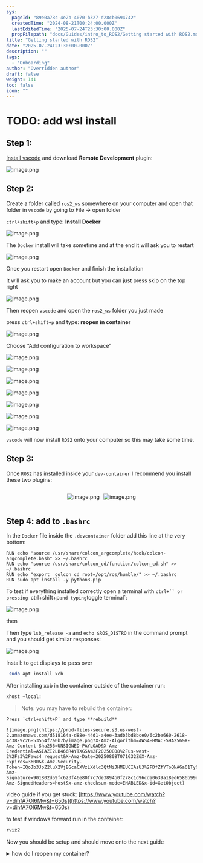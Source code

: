 ```yaml
---
sys:
  pageId: "89e0a78c-4e2b-4070-b327-d28cb0694742"
  createdTime: "2024-08-21T00:24:00.000Z"
  lastEditedTime: "2025-07-24T23:30:00.000Z"
  propFilepath: "docs/Guides/intro_to_ROS2/Getting started with ROS2.md"
title: "Getting started with ROS2"
date: "2025-07-24T23:30:00.000Z"
description: ""
tags:
  - "Onboarding"
author: "Overridden author"
draft: false
weight: 141
toc: false
icon: ""
---
```


# TODO: add wsl install

## Step 1:

[Install vscode](https://code.visualstudio.com/download) and download **Remote Development** plugin:

![image.png](https://prod-files-secure.s3.us-west-2.amazonaws.com/d518164a-d88e-44d1-a4ee-3adb3bd8bce0/efb52993-1881-4a40-b95e-6f020334f022/image.png?X-Amz-Algorithm=AWS4-HMAC-SHA256&X-Amz-Content-Sha256=UNSIGNED-PAYLOAD&X-Amz-Credential=ASIAZI2LB466RJCNZTVY%2F20250808%2Fus-west-2%2Fs3%2Faws4_request&X-Amz-Date=20250808T071619Z&X-Amz-Expires=3600&X-Amz-Security-Token=IQoJb3JpZ2luX2VjEGYaCXVzLXdlc3QtMiJHMEUCIQCpXH9pcMh0hG7mrCdC2wtJ6r8Gzr9bL1df5fS1urpYpQIgFkqg3Y%2FgY1n8n47zLL6xLXrDSOcxA1Fkg2118xG5RLMqiAQIn%2F%2F%2F%2F%2F%2F%2F%2F%2F%2F%2FARAAGgw2Mzc0MjMxODM4MDUiDNwrrmxtqd1%2FkQvKQircA7GDvHRe9%2BMssmpEUCv4Z3fWDERHK2A7gY6orZHbkovopiNM6ZRIkx%2BonMAF5bnUiyX%2FoRqaod6OX3Hn9L8rQ3P60MF4M3Ur59l%2BQ2n1olh7IAYA5veOkfrbGejksOotAL0t0n8PVyWV3%2FAs4PLlonuegAxqI%2B8MlMmOdryH64NJU%2BkLmHdXH48cDyhjLR65thp9yuhpLCzJoadPXTz86b8wyZy%2FjzBKzGpzHHDPGhiUygkmvT8BLiHJ49%2FFlw15dsHRfgxv370rQTsAEfKMKTzx7%2BxeEMrm%2BOCRTMEpidJtcmBiDXuUqDg1SEaNPwwEdXulF07vFvuYFnFgdNylf8rVGVXYwyXzMQkhLUePxuAIMyPLvpUOMbNr4L4p%2BbNUuiLtypVlXFhMo0AUn3D4SM6uykXyIt57CHYwwTlmLmRnYqBBHVPLqC7NE8QcCzLfVclW%2FYYlZTc7Dkh6DRTjEjVMNEDoITFDoROJ1mkilFKOdzwzGWZbaFUnMvUr4RuGBPvOSV2wHDvnaglmuYL7CQSGxAXyqI%2F%2FSlH%2FWSlukHCALsFE4sLECI2RHFmVSuF8bmgl1qXm4uJI4wT9Lz24FmgfBGHBnlRAyk1gad9wh9yevvXILkieS6%2B%2FwgEcMKOg1sQGOqUBMgYFEY6VeY5%2BQwd5VJYFzdIrNM23F5BmufsSjXTlgvOqJOPgM%2FrUvGqPDH5Z3gx1EC7V%2BxkNh2TQU0MUXq64THvrkPxoxFurvdP%2FGY0WCrbuDKpqaAzDGneE6RE9sfKSfJcIpBdUl1IysxlfdKNcvF3WYR2B%2F7KyL4w0SDfjUvjRwCgUDY1E9B2lDu44KweMQ%2BKGvzlCHYu1Dn0a8SK5h5cf%2FBjy&X-Amz-Signature=8c3098a7dfa90e58e37c3892c440a46e42d8a07edbb4cfa95e006e9d376f38fa&X-Amz-SignedHeaders=host&x-amz-checksum-mode=ENABLED&x-id=GetObject)

## Step 2:

Create a folder called `ros2_ws` somewhere on your computer and open that folder in `vscode` by going to File → open folder 

`ctrl+shift+p` and type: **Install Docker**

![image.png](https://prod-files-secure.s3.us-west-2.amazonaws.com/d518164a-d88e-44d1-a4ee-3adb3bd8bce0/2269dc0e-1cd5-47ff-bceb-c04ad9b2eab0/image.png?X-Amz-Algorithm=AWS4-HMAC-SHA256&X-Amz-Content-Sha256=UNSIGNED-PAYLOAD&X-Amz-Credential=ASIAZI2LB466RJCNZTVY%2F20250808%2Fus-west-2%2Fs3%2Faws4_request&X-Amz-Date=20250808T071619Z&X-Amz-Expires=3600&X-Amz-Security-Token=IQoJb3JpZ2luX2VjEGYaCXVzLXdlc3QtMiJHMEUCIQCpXH9pcMh0hG7mrCdC2wtJ6r8Gzr9bL1df5fS1urpYpQIgFkqg3Y%2FgY1n8n47zLL6xLXrDSOcxA1Fkg2118xG5RLMqiAQIn%2F%2F%2F%2F%2F%2F%2F%2F%2F%2F%2FARAAGgw2Mzc0MjMxODM4MDUiDNwrrmxtqd1%2FkQvKQircA7GDvHRe9%2BMssmpEUCv4Z3fWDERHK2A7gY6orZHbkovopiNM6ZRIkx%2BonMAF5bnUiyX%2FoRqaod6OX3Hn9L8rQ3P60MF4M3Ur59l%2BQ2n1olh7IAYA5veOkfrbGejksOotAL0t0n8PVyWV3%2FAs4PLlonuegAxqI%2B8MlMmOdryH64NJU%2BkLmHdXH48cDyhjLR65thp9yuhpLCzJoadPXTz86b8wyZy%2FjzBKzGpzHHDPGhiUygkmvT8BLiHJ49%2FFlw15dsHRfgxv370rQTsAEfKMKTzx7%2BxeEMrm%2BOCRTMEpidJtcmBiDXuUqDg1SEaNPwwEdXulF07vFvuYFnFgdNylf8rVGVXYwyXzMQkhLUePxuAIMyPLvpUOMbNr4L4p%2BbNUuiLtypVlXFhMo0AUn3D4SM6uykXyIt57CHYwwTlmLmRnYqBBHVPLqC7NE8QcCzLfVclW%2FYYlZTc7Dkh6DRTjEjVMNEDoITFDoROJ1mkilFKOdzwzGWZbaFUnMvUr4RuGBPvOSV2wHDvnaglmuYL7CQSGxAXyqI%2F%2FSlH%2FWSlukHCALsFE4sLECI2RHFmVSuF8bmgl1qXm4uJI4wT9Lz24FmgfBGHBnlRAyk1gad9wh9yevvXILkieS6%2B%2FwgEcMKOg1sQGOqUBMgYFEY6VeY5%2BQwd5VJYFzdIrNM23F5BmufsSjXTlgvOqJOPgM%2FrUvGqPDH5Z3gx1EC7V%2BxkNh2TQU0MUXq64THvrkPxoxFurvdP%2FGY0WCrbuDKpqaAzDGneE6RE9sfKSfJcIpBdUl1IysxlfdKNcvF3WYR2B%2F7KyL4w0SDfjUvjRwCgUDY1E9B2lDu44KweMQ%2BKGvzlCHYu1Dn0a8SK5h5cf%2FBjy&X-Amz-Signature=d17ec31372ab0b8a7276995177c8033cdb8439c518746692fa9e4cb18a02460e&X-Amz-SignedHeaders=host&x-amz-checksum-mode=ENABLED&x-id=GetObject)

The `Docker` install will take sometime and at the end it will ask you to restart

![image.png](https://prod-files-secure.s3.us-west-2.amazonaws.com/d518164a-d88e-44d1-a4ee-3adb3bd8bce0/ed233f78-be33-4b1f-b89c-9c346c0e961e/image.png?X-Amz-Algorithm=AWS4-HMAC-SHA256&X-Amz-Content-Sha256=UNSIGNED-PAYLOAD&X-Amz-Credential=ASIAZI2LB466RJCNZTVY%2F20250808%2Fus-west-2%2Fs3%2Faws4_request&X-Amz-Date=20250808T071619Z&X-Amz-Expires=3600&X-Amz-Security-Token=IQoJb3JpZ2luX2VjEGYaCXVzLXdlc3QtMiJHMEUCIQCpXH9pcMh0hG7mrCdC2wtJ6r8Gzr9bL1df5fS1urpYpQIgFkqg3Y%2FgY1n8n47zLL6xLXrDSOcxA1Fkg2118xG5RLMqiAQIn%2F%2F%2F%2F%2F%2F%2F%2F%2F%2F%2FARAAGgw2Mzc0MjMxODM4MDUiDNwrrmxtqd1%2FkQvKQircA7GDvHRe9%2BMssmpEUCv4Z3fWDERHK2A7gY6orZHbkovopiNM6ZRIkx%2BonMAF5bnUiyX%2FoRqaod6OX3Hn9L8rQ3P60MF4M3Ur59l%2BQ2n1olh7IAYA5veOkfrbGejksOotAL0t0n8PVyWV3%2FAs4PLlonuegAxqI%2B8MlMmOdryH64NJU%2BkLmHdXH48cDyhjLR65thp9yuhpLCzJoadPXTz86b8wyZy%2FjzBKzGpzHHDPGhiUygkmvT8BLiHJ49%2FFlw15dsHRfgxv370rQTsAEfKMKTzx7%2BxeEMrm%2BOCRTMEpidJtcmBiDXuUqDg1SEaNPwwEdXulF07vFvuYFnFgdNylf8rVGVXYwyXzMQkhLUePxuAIMyPLvpUOMbNr4L4p%2BbNUuiLtypVlXFhMo0AUn3D4SM6uykXyIt57CHYwwTlmLmRnYqBBHVPLqC7NE8QcCzLfVclW%2FYYlZTc7Dkh6DRTjEjVMNEDoITFDoROJ1mkilFKOdzwzGWZbaFUnMvUr4RuGBPvOSV2wHDvnaglmuYL7CQSGxAXyqI%2F%2FSlH%2FWSlukHCALsFE4sLECI2RHFmVSuF8bmgl1qXm4uJI4wT9Lz24FmgfBGHBnlRAyk1gad9wh9yevvXILkieS6%2B%2FwgEcMKOg1sQGOqUBMgYFEY6VeY5%2BQwd5VJYFzdIrNM23F5BmufsSjXTlgvOqJOPgM%2FrUvGqPDH5Z3gx1EC7V%2BxkNh2TQU0MUXq64THvrkPxoxFurvdP%2FGY0WCrbuDKpqaAzDGneE6RE9sfKSfJcIpBdUl1IysxlfdKNcvF3WYR2B%2F7KyL4w0SDfjUvjRwCgUDY1E9B2lDu44KweMQ%2BKGvzlCHYu1Dn0a8SK5h5cf%2FBjy&X-Amz-Signature=33256d13d7aa0b87d6177d39c54a5b6457c6e95a5f96faa0cfc25d9a5695136f&X-Amz-SignedHeaders=host&x-amz-checksum-mode=ENABLED&x-id=GetObject)

Once you restart open `Docker` and finish the installation

It will ask you to make an account but you can just press skip on the top right

![image.png](https://prod-files-secure.s3.us-west-2.amazonaws.com/d518164a-d88e-44d1-a4ee-3adb3bd8bce0/21010ad9-1659-4fd9-9f59-9932a09b2a3d/image.png?X-Amz-Algorithm=AWS4-HMAC-SHA256&X-Amz-Content-Sha256=UNSIGNED-PAYLOAD&X-Amz-Credential=ASIAZI2LB466RJCNZTVY%2F20250808%2Fus-west-2%2Fs3%2Faws4_request&X-Amz-Date=20250808T071619Z&X-Amz-Expires=3600&X-Amz-Security-Token=IQoJb3JpZ2luX2VjEGYaCXVzLXdlc3QtMiJHMEUCIQCpXH9pcMh0hG7mrCdC2wtJ6r8Gzr9bL1df5fS1urpYpQIgFkqg3Y%2FgY1n8n47zLL6xLXrDSOcxA1Fkg2118xG5RLMqiAQIn%2F%2F%2F%2F%2F%2F%2F%2F%2F%2F%2FARAAGgw2Mzc0MjMxODM4MDUiDNwrrmxtqd1%2FkQvKQircA7GDvHRe9%2BMssmpEUCv4Z3fWDERHK2A7gY6orZHbkovopiNM6ZRIkx%2BonMAF5bnUiyX%2FoRqaod6OX3Hn9L8rQ3P60MF4M3Ur59l%2BQ2n1olh7IAYA5veOkfrbGejksOotAL0t0n8PVyWV3%2FAs4PLlonuegAxqI%2B8MlMmOdryH64NJU%2BkLmHdXH48cDyhjLR65thp9yuhpLCzJoadPXTz86b8wyZy%2FjzBKzGpzHHDPGhiUygkmvT8BLiHJ49%2FFlw15dsHRfgxv370rQTsAEfKMKTzx7%2BxeEMrm%2BOCRTMEpidJtcmBiDXuUqDg1SEaNPwwEdXulF07vFvuYFnFgdNylf8rVGVXYwyXzMQkhLUePxuAIMyPLvpUOMbNr4L4p%2BbNUuiLtypVlXFhMo0AUn3D4SM6uykXyIt57CHYwwTlmLmRnYqBBHVPLqC7NE8QcCzLfVclW%2FYYlZTc7Dkh6DRTjEjVMNEDoITFDoROJ1mkilFKOdzwzGWZbaFUnMvUr4RuGBPvOSV2wHDvnaglmuYL7CQSGxAXyqI%2F%2FSlH%2FWSlukHCALsFE4sLECI2RHFmVSuF8bmgl1qXm4uJI4wT9Lz24FmgfBGHBnlRAyk1gad9wh9yevvXILkieS6%2B%2FwgEcMKOg1sQGOqUBMgYFEY6VeY5%2BQwd5VJYFzdIrNM23F5BmufsSjXTlgvOqJOPgM%2FrUvGqPDH5Z3gx1EC7V%2BxkNh2TQU0MUXq64THvrkPxoxFurvdP%2FGY0WCrbuDKpqaAzDGneE6RE9sfKSfJcIpBdUl1IysxlfdKNcvF3WYR2B%2F7KyL4w0SDfjUvjRwCgUDY1E9B2lDu44KweMQ%2BKGvzlCHYu1Dn0a8SK5h5cf%2FBjy&X-Amz-Signature=48254004f2956dab0d917aa7a70b63de6636c825d74199405f31d9c5902484c7&X-Amz-SignedHeaders=host&x-amz-checksum-mode=ENABLED&x-id=GetObject)

Then reopen `vscode` and open the `ros2_ws` folder you just made

press `ctrl+shift+p` and type: **reopen in container**

![image.png](https://prod-files-secure.s3.us-west-2.amazonaws.com/d518164a-d88e-44d1-a4ee-3adb3bd8bce0/4e93b8c2-41ad-488c-8095-c74205196118/image.png?X-Amz-Algorithm=AWS4-HMAC-SHA256&X-Amz-Content-Sha256=UNSIGNED-PAYLOAD&X-Amz-Credential=ASIAZI2LB466RJCNZTVY%2F20250808%2Fus-west-2%2Fs3%2Faws4_request&X-Amz-Date=20250808T071619Z&X-Amz-Expires=3600&X-Amz-Security-Token=IQoJb3JpZ2luX2VjEGYaCXVzLXdlc3QtMiJHMEUCIQCpXH9pcMh0hG7mrCdC2wtJ6r8Gzr9bL1df5fS1urpYpQIgFkqg3Y%2FgY1n8n47zLL6xLXrDSOcxA1Fkg2118xG5RLMqiAQIn%2F%2F%2F%2F%2F%2F%2F%2F%2F%2F%2FARAAGgw2Mzc0MjMxODM4MDUiDNwrrmxtqd1%2FkQvKQircA7GDvHRe9%2BMssmpEUCv4Z3fWDERHK2A7gY6orZHbkovopiNM6ZRIkx%2BonMAF5bnUiyX%2FoRqaod6OX3Hn9L8rQ3P60MF4M3Ur59l%2BQ2n1olh7IAYA5veOkfrbGejksOotAL0t0n8PVyWV3%2FAs4PLlonuegAxqI%2B8MlMmOdryH64NJU%2BkLmHdXH48cDyhjLR65thp9yuhpLCzJoadPXTz86b8wyZy%2FjzBKzGpzHHDPGhiUygkmvT8BLiHJ49%2FFlw15dsHRfgxv370rQTsAEfKMKTzx7%2BxeEMrm%2BOCRTMEpidJtcmBiDXuUqDg1SEaNPwwEdXulF07vFvuYFnFgdNylf8rVGVXYwyXzMQkhLUePxuAIMyPLvpUOMbNr4L4p%2BbNUuiLtypVlXFhMo0AUn3D4SM6uykXyIt57CHYwwTlmLmRnYqBBHVPLqC7NE8QcCzLfVclW%2FYYlZTc7Dkh6DRTjEjVMNEDoITFDoROJ1mkilFKOdzwzGWZbaFUnMvUr4RuGBPvOSV2wHDvnaglmuYL7CQSGxAXyqI%2F%2FSlH%2FWSlukHCALsFE4sLECI2RHFmVSuF8bmgl1qXm4uJI4wT9Lz24FmgfBGHBnlRAyk1gad9wh9yevvXILkieS6%2B%2FwgEcMKOg1sQGOqUBMgYFEY6VeY5%2BQwd5VJYFzdIrNM23F5BmufsSjXTlgvOqJOPgM%2FrUvGqPDH5Z3gx1EC7V%2BxkNh2TQU0MUXq64THvrkPxoxFurvdP%2FGY0WCrbuDKpqaAzDGneE6RE9sfKSfJcIpBdUl1IysxlfdKNcvF3WYR2B%2F7KyL4w0SDfjUvjRwCgUDY1E9B2lDu44KweMQ%2BKGvzlCHYu1Dn0a8SK5h5cf%2FBjy&X-Amz-Signature=20afeae628b1fabe6b3562e15911e5fa4d19babd1e706a57fe231bcd12de1ee1&X-Amz-SignedHeaders=host&x-amz-checksum-mode=ENABLED&x-id=GetObject)

Choose “Add configuration to workspace”

![image.png](https://prod-files-secure.s3.us-west-2.amazonaws.com/d518164a-d88e-44d1-a4ee-3adb3bd8bce0/9560b282-5060-4989-ba37-97e7b2c22476/image.png?X-Amz-Algorithm=AWS4-HMAC-SHA256&X-Amz-Content-Sha256=UNSIGNED-PAYLOAD&X-Amz-Credential=ASIAZI2LB466RJCNZTVY%2F20250808%2Fus-west-2%2Fs3%2Faws4_request&X-Amz-Date=20250808T071619Z&X-Amz-Expires=3600&X-Amz-Security-Token=IQoJb3JpZ2luX2VjEGYaCXVzLXdlc3QtMiJHMEUCIQCpXH9pcMh0hG7mrCdC2wtJ6r8Gzr9bL1df5fS1urpYpQIgFkqg3Y%2FgY1n8n47zLL6xLXrDSOcxA1Fkg2118xG5RLMqiAQIn%2F%2F%2F%2F%2F%2F%2F%2F%2F%2F%2FARAAGgw2Mzc0MjMxODM4MDUiDNwrrmxtqd1%2FkQvKQircA7GDvHRe9%2BMssmpEUCv4Z3fWDERHK2A7gY6orZHbkovopiNM6ZRIkx%2BonMAF5bnUiyX%2FoRqaod6OX3Hn9L8rQ3P60MF4M3Ur59l%2BQ2n1olh7IAYA5veOkfrbGejksOotAL0t0n8PVyWV3%2FAs4PLlonuegAxqI%2B8MlMmOdryH64NJU%2BkLmHdXH48cDyhjLR65thp9yuhpLCzJoadPXTz86b8wyZy%2FjzBKzGpzHHDPGhiUygkmvT8BLiHJ49%2FFlw15dsHRfgxv370rQTsAEfKMKTzx7%2BxeEMrm%2BOCRTMEpidJtcmBiDXuUqDg1SEaNPwwEdXulF07vFvuYFnFgdNylf8rVGVXYwyXzMQkhLUePxuAIMyPLvpUOMbNr4L4p%2BbNUuiLtypVlXFhMo0AUn3D4SM6uykXyIt57CHYwwTlmLmRnYqBBHVPLqC7NE8QcCzLfVclW%2FYYlZTc7Dkh6DRTjEjVMNEDoITFDoROJ1mkilFKOdzwzGWZbaFUnMvUr4RuGBPvOSV2wHDvnaglmuYL7CQSGxAXyqI%2F%2FSlH%2FWSlukHCALsFE4sLECI2RHFmVSuF8bmgl1qXm4uJI4wT9Lz24FmgfBGHBnlRAyk1gad9wh9yevvXILkieS6%2B%2FwgEcMKOg1sQGOqUBMgYFEY6VeY5%2BQwd5VJYFzdIrNM23F5BmufsSjXTlgvOqJOPgM%2FrUvGqPDH5Z3gx1EC7V%2BxkNh2TQU0MUXq64THvrkPxoxFurvdP%2FGY0WCrbuDKpqaAzDGneE6RE9sfKSfJcIpBdUl1IysxlfdKNcvF3WYR2B%2F7KyL4w0SDfjUvjRwCgUDY1E9B2lDu44KweMQ%2BKGvzlCHYu1Dn0a8SK5h5cf%2FBjy&X-Amz-Signature=e9c83182e4ae389cca31b529b5cb1fd6db77cd98d8637b9a9603fa5c503b7fa5&X-Amz-SignedHeaders=host&x-amz-checksum-mode=ENABLED&x-id=GetObject)

![image.png](https://prod-files-secure.s3.us-west-2.amazonaws.com/d518164a-d88e-44d1-a4ee-3adb3bd8bce0/2ee63f81-886b-48e8-a553-dc6e5eac99e4/image.png?X-Amz-Algorithm=AWS4-HMAC-SHA256&X-Amz-Content-Sha256=UNSIGNED-PAYLOAD&X-Amz-Credential=ASIAZI2LB466RJCNZTVY%2F20250808%2Fus-west-2%2Fs3%2Faws4_request&X-Amz-Date=20250808T071619Z&X-Amz-Expires=3600&X-Amz-Security-Token=IQoJb3JpZ2luX2VjEGYaCXVzLXdlc3QtMiJHMEUCIQCpXH9pcMh0hG7mrCdC2wtJ6r8Gzr9bL1df5fS1urpYpQIgFkqg3Y%2FgY1n8n47zLL6xLXrDSOcxA1Fkg2118xG5RLMqiAQIn%2F%2F%2F%2F%2F%2F%2F%2F%2F%2F%2FARAAGgw2Mzc0MjMxODM4MDUiDNwrrmxtqd1%2FkQvKQircA7GDvHRe9%2BMssmpEUCv4Z3fWDERHK2A7gY6orZHbkovopiNM6ZRIkx%2BonMAF5bnUiyX%2FoRqaod6OX3Hn9L8rQ3P60MF4M3Ur59l%2BQ2n1olh7IAYA5veOkfrbGejksOotAL0t0n8PVyWV3%2FAs4PLlonuegAxqI%2B8MlMmOdryH64NJU%2BkLmHdXH48cDyhjLR65thp9yuhpLCzJoadPXTz86b8wyZy%2FjzBKzGpzHHDPGhiUygkmvT8BLiHJ49%2FFlw15dsHRfgxv370rQTsAEfKMKTzx7%2BxeEMrm%2BOCRTMEpidJtcmBiDXuUqDg1SEaNPwwEdXulF07vFvuYFnFgdNylf8rVGVXYwyXzMQkhLUePxuAIMyPLvpUOMbNr4L4p%2BbNUuiLtypVlXFhMo0AUn3D4SM6uykXyIt57CHYwwTlmLmRnYqBBHVPLqC7NE8QcCzLfVclW%2FYYlZTc7Dkh6DRTjEjVMNEDoITFDoROJ1mkilFKOdzwzGWZbaFUnMvUr4RuGBPvOSV2wHDvnaglmuYL7CQSGxAXyqI%2F%2FSlH%2FWSlukHCALsFE4sLECI2RHFmVSuF8bmgl1qXm4uJI4wT9Lz24FmgfBGHBnlRAyk1gad9wh9yevvXILkieS6%2B%2FwgEcMKOg1sQGOqUBMgYFEY6VeY5%2BQwd5VJYFzdIrNM23F5BmufsSjXTlgvOqJOPgM%2FrUvGqPDH5Z3gx1EC7V%2BxkNh2TQU0MUXq64THvrkPxoxFurvdP%2FGY0WCrbuDKpqaAzDGneE6RE9sfKSfJcIpBdUl1IysxlfdKNcvF3WYR2B%2F7KyL4w0SDfjUvjRwCgUDY1E9B2lDu44KweMQ%2BKGvzlCHYu1Dn0a8SK5h5cf%2FBjy&X-Amz-Signature=f54cee93ce5641f303da92f1443fbf0f0bafc22454e7738f1096b40ac1282f79&X-Amz-SignedHeaders=host&x-amz-checksum-mode=ENABLED&x-id=GetObject)

![image.png](https://prod-files-secure.s3.us-west-2.amazonaws.com/d518164a-d88e-44d1-a4ee-3adb3bd8bce0/e0fd626c-c8b6-4b2c-95d1-fa4c26514504/image.png?X-Amz-Algorithm=AWS4-HMAC-SHA256&X-Amz-Content-Sha256=UNSIGNED-PAYLOAD&X-Amz-Credential=ASIAZI2LB466RJCNZTVY%2F20250808%2Fus-west-2%2Fs3%2Faws4_request&X-Amz-Date=20250808T071619Z&X-Amz-Expires=3600&X-Amz-Security-Token=IQoJb3JpZ2luX2VjEGYaCXVzLXdlc3QtMiJHMEUCIQCpXH9pcMh0hG7mrCdC2wtJ6r8Gzr9bL1df5fS1urpYpQIgFkqg3Y%2FgY1n8n47zLL6xLXrDSOcxA1Fkg2118xG5RLMqiAQIn%2F%2F%2F%2F%2F%2F%2F%2F%2F%2F%2FARAAGgw2Mzc0MjMxODM4MDUiDNwrrmxtqd1%2FkQvKQircA7GDvHRe9%2BMssmpEUCv4Z3fWDERHK2A7gY6orZHbkovopiNM6ZRIkx%2BonMAF5bnUiyX%2FoRqaod6OX3Hn9L8rQ3P60MF4M3Ur59l%2BQ2n1olh7IAYA5veOkfrbGejksOotAL0t0n8PVyWV3%2FAs4PLlonuegAxqI%2B8MlMmOdryH64NJU%2BkLmHdXH48cDyhjLR65thp9yuhpLCzJoadPXTz86b8wyZy%2FjzBKzGpzHHDPGhiUygkmvT8BLiHJ49%2FFlw15dsHRfgxv370rQTsAEfKMKTzx7%2BxeEMrm%2BOCRTMEpidJtcmBiDXuUqDg1SEaNPwwEdXulF07vFvuYFnFgdNylf8rVGVXYwyXzMQkhLUePxuAIMyPLvpUOMbNr4L4p%2BbNUuiLtypVlXFhMo0AUn3D4SM6uykXyIt57CHYwwTlmLmRnYqBBHVPLqC7NE8QcCzLfVclW%2FYYlZTc7Dkh6DRTjEjVMNEDoITFDoROJ1mkilFKOdzwzGWZbaFUnMvUr4RuGBPvOSV2wHDvnaglmuYL7CQSGxAXyqI%2F%2FSlH%2FWSlukHCALsFE4sLECI2RHFmVSuF8bmgl1qXm4uJI4wT9Lz24FmgfBGHBnlRAyk1gad9wh9yevvXILkieS6%2B%2FwgEcMKOg1sQGOqUBMgYFEY6VeY5%2BQwd5VJYFzdIrNM23F5BmufsSjXTlgvOqJOPgM%2FrUvGqPDH5Z3gx1EC7V%2BxkNh2TQU0MUXq64THvrkPxoxFurvdP%2FGY0WCrbuDKpqaAzDGneE6RE9sfKSfJcIpBdUl1IysxlfdKNcvF3WYR2B%2F7KyL4w0SDfjUvjRwCgUDY1E9B2lDu44KweMQ%2BKGvzlCHYu1Dn0a8SK5h5cf%2FBjy&X-Amz-Signature=257403199f1df1b297440f83a2461160e3ba234fe2518183c22814e509aa0667&X-Amz-SignedHeaders=host&x-amz-checksum-mode=ENABLED&x-id=GetObject)

![image.png](https://prod-files-secure.s3.us-west-2.amazonaws.com/d518164a-d88e-44d1-a4ee-3adb3bd8bce0/a2e13f50-d2ab-4719-a4c2-7ced634bfc9d/image.png?X-Amz-Algorithm=AWS4-HMAC-SHA256&X-Amz-Content-Sha256=UNSIGNED-PAYLOAD&X-Amz-Credential=ASIAZI2LB466RJCNZTVY%2F20250808%2Fus-west-2%2Fs3%2Faws4_request&X-Amz-Date=20250808T071619Z&X-Amz-Expires=3600&X-Amz-Security-Token=IQoJb3JpZ2luX2VjEGYaCXVzLXdlc3QtMiJHMEUCIQCpXH9pcMh0hG7mrCdC2wtJ6r8Gzr9bL1df5fS1urpYpQIgFkqg3Y%2FgY1n8n47zLL6xLXrDSOcxA1Fkg2118xG5RLMqiAQIn%2F%2F%2F%2F%2F%2F%2F%2F%2F%2F%2FARAAGgw2Mzc0MjMxODM4MDUiDNwrrmxtqd1%2FkQvKQircA7GDvHRe9%2BMssmpEUCv4Z3fWDERHK2A7gY6orZHbkovopiNM6ZRIkx%2BonMAF5bnUiyX%2FoRqaod6OX3Hn9L8rQ3P60MF4M3Ur59l%2BQ2n1olh7IAYA5veOkfrbGejksOotAL0t0n8PVyWV3%2FAs4PLlonuegAxqI%2B8MlMmOdryH64NJU%2BkLmHdXH48cDyhjLR65thp9yuhpLCzJoadPXTz86b8wyZy%2FjzBKzGpzHHDPGhiUygkmvT8BLiHJ49%2FFlw15dsHRfgxv370rQTsAEfKMKTzx7%2BxeEMrm%2BOCRTMEpidJtcmBiDXuUqDg1SEaNPwwEdXulF07vFvuYFnFgdNylf8rVGVXYwyXzMQkhLUePxuAIMyPLvpUOMbNr4L4p%2BbNUuiLtypVlXFhMo0AUn3D4SM6uykXyIt57CHYwwTlmLmRnYqBBHVPLqC7NE8QcCzLfVclW%2FYYlZTc7Dkh6DRTjEjVMNEDoITFDoROJ1mkilFKOdzwzGWZbaFUnMvUr4RuGBPvOSV2wHDvnaglmuYL7CQSGxAXyqI%2F%2FSlH%2FWSlukHCALsFE4sLECI2RHFmVSuF8bmgl1qXm4uJI4wT9Lz24FmgfBGHBnlRAyk1gad9wh9yevvXILkieS6%2B%2FwgEcMKOg1sQGOqUBMgYFEY6VeY5%2BQwd5VJYFzdIrNM23F5BmufsSjXTlgvOqJOPgM%2FrUvGqPDH5Z3gx1EC7V%2BxkNh2TQU0MUXq64THvrkPxoxFurvdP%2FGY0WCrbuDKpqaAzDGneE6RE9sfKSfJcIpBdUl1IysxlfdKNcvF3WYR2B%2F7KyL4w0SDfjUvjRwCgUDY1E9B2lDu44KweMQ%2BKGvzlCHYu1Dn0a8SK5h5cf%2FBjy&X-Amz-Signature=c80fcb2a1c39a7ec5d7f590c5f6e8057dd3b8c055644a2ae0652a79a86006ceb&X-Amz-SignedHeaders=host&x-amz-checksum-mode=ENABLED&x-id=GetObject)

![image.png](https://prod-files-secure.s3.us-west-2.amazonaws.com/d518164a-d88e-44d1-a4ee-3adb3bd8bce0/6cc478ad-aaba-4bf7-9fcc-403277ab896c/image.png?X-Amz-Algorithm=AWS4-HMAC-SHA256&X-Amz-Content-Sha256=UNSIGNED-PAYLOAD&X-Amz-Credential=ASIAZI2LB466RJCNZTVY%2F20250808%2Fus-west-2%2Fs3%2Faws4_request&X-Amz-Date=20250808T071619Z&X-Amz-Expires=3600&X-Amz-Security-Token=IQoJb3JpZ2luX2VjEGYaCXVzLXdlc3QtMiJHMEUCIQCpXH9pcMh0hG7mrCdC2wtJ6r8Gzr9bL1df5fS1urpYpQIgFkqg3Y%2FgY1n8n47zLL6xLXrDSOcxA1Fkg2118xG5RLMqiAQIn%2F%2F%2F%2F%2F%2F%2F%2F%2F%2F%2FARAAGgw2Mzc0MjMxODM4MDUiDNwrrmxtqd1%2FkQvKQircA7GDvHRe9%2BMssmpEUCv4Z3fWDERHK2A7gY6orZHbkovopiNM6ZRIkx%2BonMAF5bnUiyX%2FoRqaod6OX3Hn9L8rQ3P60MF4M3Ur59l%2BQ2n1olh7IAYA5veOkfrbGejksOotAL0t0n8PVyWV3%2FAs4PLlonuegAxqI%2B8MlMmOdryH64NJU%2BkLmHdXH48cDyhjLR65thp9yuhpLCzJoadPXTz86b8wyZy%2FjzBKzGpzHHDPGhiUygkmvT8BLiHJ49%2FFlw15dsHRfgxv370rQTsAEfKMKTzx7%2BxeEMrm%2BOCRTMEpidJtcmBiDXuUqDg1SEaNPwwEdXulF07vFvuYFnFgdNylf8rVGVXYwyXzMQkhLUePxuAIMyPLvpUOMbNr4L4p%2BbNUuiLtypVlXFhMo0AUn3D4SM6uykXyIt57CHYwwTlmLmRnYqBBHVPLqC7NE8QcCzLfVclW%2FYYlZTc7Dkh6DRTjEjVMNEDoITFDoROJ1mkilFKOdzwzGWZbaFUnMvUr4RuGBPvOSV2wHDvnaglmuYL7CQSGxAXyqI%2F%2FSlH%2FWSlukHCALsFE4sLECI2RHFmVSuF8bmgl1qXm4uJI4wT9Lz24FmgfBGHBnlRAyk1gad9wh9yevvXILkieS6%2B%2FwgEcMKOg1sQGOqUBMgYFEY6VeY5%2BQwd5VJYFzdIrNM23F5BmufsSjXTlgvOqJOPgM%2FrUvGqPDH5Z3gx1EC7V%2BxkNh2TQU0MUXq64THvrkPxoxFurvdP%2FGY0WCrbuDKpqaAzDGneE6RE9sfKSfJcIpBdUl1IysxlfdKNcvF3WYR2B%2F7KyL4w0SDfjUvjRwCgUDY1E9B2lDu44KweMQ%2BKGvzlCHYu1Dn0a8SK5h5cf%2FBjy&X-Amz-Signature=cb7c3a2ff658d42812b5f94ec6b31953527569e53db97b85aad6145e0567b6ff&X-Amz-SignedHeaders=host&x-amz-checksum-mode=ENABLED&x-id=GetObject)

![image.png](https://prod-files-secure.s3.us-west-2.amazonaws.com/d518164a-d88e-44d1-a4ee-3adb3bd8bce0/53255b28-f75e-430f-b9e3-c0ac8577e42b/image.png?X-Amz-Algorithm=AWS4-HMAC-SHA256&X-Amz-Content-Sha256=UNSIGNED-PAYLOAD&X-Amz-Credential=ASIAZI2LB466RJCNZTVY%2F20250808%2Fus-west-2%2Fs3%2Faws4_request&X-Amz-Date=20250808T071619Z&X-Amz-Expires=3600&X-Amz-Security-Token=IQoJb3JpZ2luX2VjEGYaCXVzLXdlc3QtMiJHMEUCIQCpXH9pcMh0hG7mrCdC2wtJ6r8Gzr9bL1df5fS1urpYpQIgFkqg3Y%2FgY1n8n47zLL6xLXrDSOcxA1Fkg2118xG5RLMqiAQIn%2F%2F%2F%2F%2F%2F%2F%2F%2F%2F%2FARAAGgw2Mzc0MjMxODM4MDUiDNwrrmxtqd1%2FkQvKQircA7GDvHRe9%2BMssmpEUCv4Z3fWDERHK2A7gY6orZHbkovopiNM6ZRIkx%2BonMAF5bnUiyX%2FoRqaod6OX3Hn9L8rQ3P60MF4M3Ur59l%2BQ2n1olh7IAYA5veOkfrbGejksOotAL0t0n8PVyWV3%2FAs4PLlonuegAxqI%2B8MlMmOdryH64NJU%2BkLmHdXH48cDyhjLR65thp9yuhpLCzJoadPXTz86b8wyZy%2FjzBKzGpzHHDPGhiUygkmvT8BLiHJ49%2FFlw15dsHRfgxv370rQTsAEfKMKTzx7%2BxeEMrm%2BOCRTMEpidJtcmBiDXuUqDg1SEaNPwwEdXulF07vFvuYFnFgdNylf8rVGVXYwyXzMQkhLUePxuAIMyPLvpUOMbNr4L4p%2BbNUuiLtypVlXFhMo0AUn3D4SM6uykXyIt57CHYwwTlmLmRnYqBBHVPLqC7NE8QcCzLfVclW%2FYYlZTc7Dkh6DRTjEjVMNEDoITFDoROJ1mkilFKOdzwzGWZbaFUnMvUr4RuGBPvOSV2wHDvnaglmuYL7CQSGxAXyqI%2F%2FSlH%2FWSlukHCALsFE4sLECI2RHFmVSuF8bmgl1qXm4uJI4wT9Lz24FmgfBGHBnlRAyk1gad9wh9yevvXILkieS6%2B%2FwgEcMKOg1sQGOqUBMgYFEY6VeY5%2BQwd5VJYFzdIrNM23F5BmufsSjXTlgvOqJOPgM%2FrUvGqPDH5Z3gx1EC7V%2BxkNh2TQU0MUXq64THvrkPxoxFurvdP%2FGY0WCrbuDKpqaAzDGneE6RE9sfKSfJcIpBdUl1IysxlfdKNcvF3WYR2B%2F7KyL4w0SDfjUvjRwCgUDY1E9B2lDu44KweMQ%2BKGvzlCHYu1Dn0a8SK5h5cf%2FBjy&X-Amz-Signature=ac589be61e4315f650503e13b6dce020fdd5fa1d123385b4ed09f3b1ebd3c40d&X-Amz-SignedHeaders=host&x-amz-checksum-mode=ENABLED&x-id=GetObject)

![image.png](https://prod-files-secure.s3.us-west-2.amazonaws.com/d518164a-d88e-44d1-a4ee-3adb3bd8bce0/7c562767-5af9-4ffb-97d1-327bcdf4ee00/image.png?X-Amz-Algorithm=AWS4-HMAC-SHA256&X-Amz-Content-Sha256=UNSIGNED-PAYLOAD&X-Amz-Credential=ASIAZI2LB466RJCNZTVY%2F20250808%2Fus-west-2%2Fs3%2Faws4_request&X-Amz-Date=20250808T071619Z&X-Amz-Expires=3600&X-Amz-Security-Token=IQoJb3JpZ2luX2VjEGYaCXVzLXdlc3QtMiJHMEUCIQCpXH9pcMh0hG7mrCdC2wtJ6r8Gzr9bL1df5fS1urpYpQIgFkqg3Y%2FgY1n8n47zLL6xLXrDSOcxA1Fkg2118xG5RLMqiAQIn%2F%2F%2F%2F%2F%2F%2F%2F%2F%2F%2FARAAGgw2Mzc0MjMxODM4MDUiDNwrrmxtqd1%2FkQvKQircA7GDvHRe9%2BMssmpEUCv4Z3fWDERHK2A7gY6orZHbkovopiNM6ZRIkx%2BonMAF5bnUiyX%2FoRqaod6OX3Hn9L8rQ3P60MF4M3Ur59l%2BQ2n1olh7IAYA5veOkfrbGejksOotAL0t0n8PVyWV3%2FAs4PLlonuegAxqI%2B8MlMmOdryH64NJU%2BkLmHdXH48cDyhjLR65thp9yuhpLCzJoadPXTz86b8wyZy%2FjzBKzGpzHHDPGhiUygkmvT8BLiHJ49%2FFlw15dsHRfgxv370rQTsAEfKMKTzx7%2BxeEMrm%2BOCRTMEpidJtcmBiDXuUqDg1SEaNPwwEdXulF07vFvuYFnFgdNylf8rVGVXYwyXzMQkhLUePxuAIMyPLvpUOMbNr4L4p%2BbNUuiLtypVlXFhMo0AUn3D4SM6uykXyIt57CHYwwTlmLmRnYqBBHVPLqC7NE8QcCzLfVclW%2FYYlZTc7Dkh6DRTjEjVMNEDoITFDoROJ1mkilFKOdzwzGWZbaFUnMvUr4RuGBPvOSV2wHDvnaglmuYL7CQSGxAXyqI%2F%2FSlH%2FWSlukHCALsFE4sLECI2RHFmVSuF8bmgl1qXm4uJI4wT9Lz24FmgfBGHBnlRAyk1gad9wh9yevvXILkieS6%2B%2FwgEcMKOg1sQGOqUBMgYFEY6VeY5%2BQwd5VJYFzdIrNM23F5BmufsSjXTlgvOqJOPgM%2FrUvGqPDH5Z3gx1EC7V%2BxkNh2TQU0MUXq64THvrkPxoxFurvdP%2FGY0WCrbuDKpqaAzDGneE6RE9sfKSfJcIpBdUl1IysxlfdKNcvF3WYR2B%2F7KyL4w0SDfjUvjRwCgUDY1E9B2lDu44KweMQ%2BKGvzlCHYu1Dn0a8SK5h5cf%2FBjy&X-Amz-Signature=3e1bf00f2a039b5407c54ca7be9d1964b89be7ac089088f52ddd163f7568d495&X-Amz-SignedHeaders=host&x-amz-checksum-mode=ENABLED&x-id=GetObject)

`vscode` will now install `ROS2` onto your computer so this may take some time.

## Step 3:

Once `ROS2` has installed inside your `dev-container` I recommend you install these two plugins:

<div style="display: flex;flex-direction: row; column-gap:10px; max-width: 630px;justify-content: center;">
<div>

![image.png](https://prod-files-secure.s3.us-west-2.amazonaws.com/d518164a-d88e-44d1-a4ee-3adb3bd8bce0/3fc3d550-5a54-4ba1-ba6b-faa01cdb7369/image.png?X-Amz-Algorithm=AWS4-HMAC-SHA256&X-Amz-Content-Sha256=UNSIGNED-PAYLOAD&X-Amz-Credential=ASIAZI2LB466SXGTQZ2W%2F20250808%2Fus-west-2%2Fs3%2Faws4_request&X-Amz-Date=20250808T071629Z&X-Amz-Expires=3600&X-Amz-Security-Token=IQoJb3JpZ2luX2VjEGYaCXVzLXdlc3QtMiJHMEUCIGMxbenOhX9qVmD28PJ5qvQuHhBH2JKryRK9%2B3HhKopTAiEA%2BafRX13b8ZjyIpEk9u0KMWnDn8kDWRewMuSXkyCy3G0qiAQIn%2F%2F%2F%2F%2F%2F%2F%2F%2F%2F%2FARAAGgw2Mzc0MjMxODM4MDUiDOPyN35nBct3NpZ71CrcAymLQgBDHOnyQqL7Ou%2BNqZH5PmFWHfyIwF4HOHhW%2BQNr%2BShvuoy%2FOD8O0%2BqiLpJd5Ycm2%2BLmFg1rQonr40j89zPXXAP0u9s7%2FpXvcp4efyJa3g0AHE2ij83kJD9R3197YvUEQ25zlQJYgS%2BceGl2HWXwP8%2FqcM3O%2Bpe6H9pQhGw53wviPDOyAskEiieZ%2BsxkTBGgOo4mWBx0mBHPrtP5Z%2BR8JJfHqtWiBGOr0Gw0%2BHpl9uRN5%2F186ewPlIi1W9TGjqgDXdGpJXsjSanX4ar%2F8PJU9aD%2FzkeNBsquCGZH8MmfWey9CVW%2B6UqQjxW%2Bx6c4%2FsHajWBs84ppjZ2lxK%2F3p0Kk4%2F6NuCmH8QSvOu55uCs7UNfg3GMKCDt%2FsRfVEgn4Vpx%2F%2BffJa%2BnyB2bhZOHXrG6COVlSuJ8UfIT0DHnCcEBBNgYad3e3ypfPswFAjudCPhehWtazb%2BBSPHSc1CQNvVS%2FHcG5SO%2BUtEVJVFyahyVTMexlinhLb4aDq%2FMqE07XhpNUvQi9KNo%2FofzXWSCptj6LrOCxypfUK59LPJIiPLXDHmxDp5fB%2FppR3OWYAu9mInEXVVM6zoaUtSPNUSEbu2ms53kGpitG9Gfj7QOJ%2BSMnbWsXZA8a5sE2t8M%2BMIOg1sQGOqUBNcNPcoOS003ULKk8ls%2BJKOidYYJr2ClGuUrPypRke2kcYYoarbU85hhQrWWba3oAoIfXkswh33BPXfBx4fveOkya5liWoaYCoT6m8mII6HsU349dRM3Cue4wZUhY0HV%2B6TEDFDm4nATd2Hvv9Fh0NWx1Ot6zo%2FZHCFWj3J0CMQTfa%2BUX6Ge8X1ECkuNxmAItOBqHDTt48BApXcENL2Qe4myDGAD5&X-Amz-Signature=e1e9780b833759d7d2858492a693723e67993a5b26605978d018f50af3959ce1&X-Amz-SignedHeaders=host&x-amz-checksum-mode=ENABLED&x-id=GetObject)

</div>
<div>

![image.png](https://prod-files-secure.s3.us-west-2.amazonaws.com/d518164a-d88e-44d1-a4ee-3adb3bd8bce0/d994cc66-13c2-4093-a5a3-f84cf4601a82/image.png?X-Amz-Algorithm=AWS4-HMAC-SHA256&X-Amz-Content-Sha256=UNSIGNED-PAYLOAD&X-Amz-Credential=ASIAZI2LB4665NLIVKGA%2F20250808%2Fus-west-2%2Fs3%2Faws4_request&X-Amz-Date=20250808T071631Z&X-Amz-Expires=3600&X-Amz-Security-Token=IQoJb3JpZ2luX2VjEGcaCXVzLXdlc3QtMiJHMEUCIDrL0r3KtxpiHQDbEmxtzn9rgh5Iqw4eYIUH3vlVVjpAAiEAl1RTruZcujmxa3JcrUvlXgLVlM7wLQ5FVtDpge3hahsqiAQIoP%2F%2F%2F%2F%2F%2F%2F%2F%2F%2FARAAGgw2Mzc0MjMxODM4MDUiDA4vbG6jnO4mGHWXxSrcAw6BprXJQW2yWEWFklgx1R47BCf7aArT0zT8HSJTr20tRZrQg1VB6VeBD8b9QF8kAcFJE1xcFM7JpoDFdFYUbz5IIqJqsmnXS%2Bf9m4rEe9lDPg0LSC9%2F8DYMaz9oRS4RVXOi%2BGW8nTAJ03o7Vu90wWlTaAWx4D5fiPa1829DcNZtdgH8Hz%2FCbtuSYUyJmwZN2NKJygqyynUchvVGj5jGGdmEYCxudnsIp8fpYhJfDGvaYr1qWfb%2BQ0S28cpUGw45vlVS%2Fp7es3eWln3MPGO9NjEPDFV30kowZpfkNeUEvHGGDqUruzFqGQ92kwM%2BnA%2F47w8LZNFD85gaGX8uMNavDcd5BMW%2BXwIUA25ZsrArC9I4w8PezG%2BdwKgj%2BFD4xGNGq7cE3fBtYCCYsrkixWMDa5i2Fd65qdh6NxSOjY2dWvpx6AvBvsWWnl0LLRuH9gpRVekSlWPdRQID%2FO3hN5vwBSmAZOeHQBowRLzZFEfOQfkFNMrg7m04oMUhWAYqbm1mJu2WiaTK9NbdhX2WmpHTJS84FOYvr9aoZF1N4zT6tfB7XsdXarRIPFqex4mDqvxMmSSYLWGDnWh%2FxJf4MBpQszxxcdO9WR0xlxjJ5sYNVL5pU75BE1g%2Bz1mcfWe5MLfH1sQGOqUBGvbTUd%2FAHrk%2Fz1VO5ZEWrE1cLxDOjgqogLypBsOLbqhnMSEwTA05EQpzRfoTY%2BshNPG0ciZuJjOre7jmdh7f2Tyq2r1KIfD%2F6wnVHFbcoxDyEXcTUEiyuiTZo0gQlmOxJQT%2FBeIg%2FDGOEuPBW43w7EdyOv7f0Q0btyWJu65pc4V9MSdyN2GpZnTSx0sdJ1SVTI6N3pvcjGNTgpHhR2pe6tBDvh1d&X-Amz-Signature=4f4ec1dbb08b6e28347047f082b7ffabb44d3c5ecc3c680eae8da53b8989c8c1&X-Amz-SignedHeaders=host&x-amz-checksum-mode=ENABLED&x-id=GetObject)

</div>
</div>

## Step 4: add to `.bashrc`

In the `Docker` file inside the `.devcontainer` folder add this line at the very bottom: 

```docker
RUN echo "source /usr/share/colcon_argcomplete/hook/colcon-argcomplete.bash" >> ~/.bashrc
RUN echo "source /usr/share/colcon_cd/function/colcon_cd.sh" >> ~/.bashrc
RUN echo "export _colcon_cd_root=/opt/ros/humble/" >> ~/.bashrc
RUN sudo apt install -y python3-pip 
```

To test if everything installed correctly open a terminal with `ctrl+`` or pressing `ctrl+shift+p` and typing `toggle terminal`:

![image.png](https://prod-files-secure.s3.us-west-2.amazonaws.com/d518164a-d88e-44d1-a4ee-3adb3bd8bce0/6a4943d8-b04e-4c02-9a58-775f3384d1a5/image.png?X-Amz-Algorithm=AWS4-HMAC-SHA256&X-Amz-Content-Sha256=UNSIGNED-PAYLOAD&X-Amz-Credential=ASIAZI2LB466RJCNZTVY%2F20250808%2Fus-west-2%2Fs3%2Faws4_request&X-Amz-Date=20250808T071619Z&X-Amz-Expires=3600&X-Amz-Security-Token=IQoJb3JpZ2luX2VjEGYaCXVzLXdlc3QtMiJHMEUCIQCpXH9pcMh0hG7mrCdC2wtJ6r8Gzr9bL1df5fS1urpYpQIgFkqg3Y%2FgY1n8n47zLL6xLXrDSOcxA1Fkg2118xG5RLMqiAQIn%2F%2F%2F%2F%2F%2F%2F%2F%2F%2F%2FARAAGgw2Mzc0MjMxODM4MDUiDNwrrmxtqd1%2FkQvKQircA7GDvHRe9%2BMssmpEUCv4Z3fWDERHK2A7gY6orZHbkovopiNM6ZRIkx%2BonMAF5bnUiyX%2FoRqaod6OX3Hn9L8rQ3P60MF4M3Ur59l%2BQ2n1olh7IAYA5veOkfrbGejksOotAL0t0n8PVyWV3%2FAs4PLlonuegAxqI%2B8MlMmOdryH64NJU%2BkLmHdXH48cDyhjLR65thp9yuhpLCzJoadPXTz86b8wyZy%2FjzBKzGpzHHDPGhiUygkmvT8BLiHJ49%2FFlw15dsHRfgxv370rQTsAEfKMKTzx7%2BxeEMrm%2BOCRTMEpidJtcmBiDXuUqDg1SEaNPwwEdXulF07vFvuYFnFgdNylf8rVGVXYwyXzMQkhLUePxuAIMyPLvpUOMbNr4L4p%2BbNUuiLtypVlXFhMo0AUn3D4SM6uykXyIt57CHYwwTlmLmRnYqBBHVPLqC7NE8QcCzLfVclW%2FYYlZTc7Dkh6DRTjEjVMNEDoITFDoROJ1mkilFKOdzwzGWZbaFUnMvUr4RuGBPvOSV2wHDvnaglmuYL7CQSGxAXyqI%2F%2FSlH%2FWSlukHCALsFE4sLECI2RHFmVSuF8bmgl1qXm4uJI4wT9Lz24FmgfBGHBnlRAyk1gad9wh9yevvXILkieS6%2B%2FwgEcMKOg1sQGOqUBMgYFEY6VeY5%2BQwd5VJYFzdIrNM23F5BmufsSjXTlgvOqJOPgM%2FrUvGqPDH5Z3gx1EC7V%2BxkNh2TQU0MUXq64THvrkPxoxFurvdP%2FGY0WCrbuDKpqaAzDGneE6RE9sfKSfJcIpBdUl1IysxlfdKNcvF3WYR2B%2F7KyL4w0SDfjUvjRwCgUDY1E9B2lDu44KweMQ%2BKGvzlCHYu1Dn0a8SK5h5cf%2FBjy&X-Amz-Signature=7ea6adad85084bf0549d5ea329c3103272ded175efcb22599780840e6f89119f&X-Amz-SignedHeaders=host&x-amz-checksum-mode=ENABLED&x-id=GetObject)

then 

Then type `lsb_release -a` and `echo $ROS_DISTRO` in the command prompt and you should get similar responses:

![image.png](https://prod-files-secure.s3.us-west-2.amazonaws.com/d518164a-d88e-44d1-a4ee-3adb3bd8bce0/3e635dec-a805-4e85-8b9e-d000e5b71a4e/image.png?X-Amz-Algorithm=AWS4-HMAC-SHA256&X-Amz-Content-Sha256=UNSIGNED-PAYLOAD&X-Amz-Credential=ASIAZI2LB466RJCNZTVY%2F20250808%2Fus-west-2%2Fs3%2Faws4_request&X-Amz-Date=20250808T071619Z&X-Amz-Expires=3600&X-Amz-Security-Token=IQoJb3JpZ2luX2VjEGYaCXVzLXdlc3QtMiJHMEUCIQCpXH9pcMh0hG7mrCdC2wtJ6r8Gzr9bL1df5fS1urpYpQIgFkqg3Y%2FgY1n8n47zLL6xLXrDSOcxA1Fkg2118xG5RLMqiAQIn%2F%2F%2F%2F%2F%2F%2F%2F%2F%2F%2FARAAGgw2Mzc0MjMxODM4MDUiDNwrrmxtqd1%2FkQvKQircA7GDvHRe9%2BMssmpEUCv4Z3fWDERHK2A7gY6orZHbkovopiNM6ZRIkx%2BonMAF5bnUiyX%2FoRqaod6OX3Hn9L8rQ3P60MF4M3Ur59l%2BQ2n1olh7IAYA5veOkfrbGejksOotAL0t0n8PVyWV3%2FAs4PLlonuegAxqI%2B8MlMmOdryH64NJU%2BkLmHdXH48cDyhjLR65thp9yuhpLCzJoadPXTz86b8wyZy%2FjzBKzGpzHHDPGhiUygkmvT8BLiHJ49%2FFlw15dsHRfgxv370rQTsAEfKMKTzx7%2BxeEMrm%2BOCRTMEpidJtcmBiDXuUqDg1SEaNPwwEdXulF07vFvuYFnFgdNylf8rVGVXYwyXzMQkhLUePxuAIMyPLvpUOMbNr4L4p%2BbNUuiLtypVlXFhMo0AUn3D4SM6uykXyIt57CHYwwTlmLmRnYqBBHVPLqC7NE8QcCzLfVclW%2FYYlZTc7Dkh6DRTjEjVMNEDoITFDoROJ1mkilFKOdzwzGWZbaFUnMvUr4RuGBPvOSV2wHDvnaglmuYL7CQSGxAXyqI%2F%2FSlH%2FWSlukHCALsFE4sLECI2RHFmVSuF8bmgl1qXm4uJI4wT9Lz24FmgfBGHBnlRAyk1gad9wh9yevvXILkieS6%2B%2FwgEcMKOg1sQGOqUBMgYFEY6VeY5%2BQwd5VJYFzdIrNM23F5BmufsSjXTlgvOqJOPgM%2FrUvGqPDH5Z3gx1EC7V%2BxkNh2TQU0MUXq64THvrkPxoxFurvdP%2FGY0WCrbuDKpqaAzDGneE6RE9sfKSfJcIpBdUl1IysxlfdKNcvF3WYR2B%2F7KyL4w0SDfjUvjRwCgUDY1E9B2lDu44KweMQ%2BKGvzlCHYu1Dn0a8SK5h5cf%2FBjy&X-Amz-Signature=642537f5e74e837916412d52caffed70dd4be4221cf1d6f3af7b10cfdab37d6c&X-Amz-SignedHeaders=host&x-amz-checksum-mode=ENABLED&x-id=GetObject)

Install:  to get displays to pass over

```bash
 sudo apt install xcb
```

After installing xcb in the container outside of the container run:

```python
xhost +local:
```

> Note: you may have to rebuild the container:

	Press `ctrl+shift+P` and type **rebuild**

	![image.png](https://prod-files-secure.s3.us-west-2.amazonaws.com/d518164a-d88e-44d1-a4ee-3adb3bd8bce0/6c2be660-2618-4c38-9c26-53554f7a0b7b/image.png?X-Amz-Algorithm=AWS4-HMAC-SHA256&X-Amz-Content-Sha256=UNSIGNED-PAYLOAD&X-Amz-Credential=ASIAZI2LB466R4YTXGSA%2F20250808%2Fus-west-2%2Fs3%2Faws4_request&X-Amz-Date=20250808T071632Z&X-Amz-Expires=3600&X-Amz-Security-Token=IQoJb3JpZ2luX2VjEGcaCXVzLXdlc3QtMiJHMEUCIAsU3%2FDfZfYToQNAGa61TyCnA0bL%2BIeHA4wJNCL%2FomRiAiEAi85ZNPXOqntemWRplv9oL%2FnDEOA04313INzAuViaJxAqiAQIoP%2F%2F%2F%2F%2F%2F%2F%2F%2F%2FARAAGgw2Mzc0MjMxODM4MDUiDGigyauRelUTg0ZYDyrcAyulVOFBsxK5%2BpMx9427yAKvs9QHxRUSXO14b941XT2bD%2FjcdTfedlSD%2BmELwAvof72YAFlUwS60zs6nuaxwCDYLSskOnlw2gKp4Dm1ar%2F281RFGwqoKQGA98OaOLB34jMT5mBoDUE87Nf6i9svj%2FN7i7eAFaQl2h3iwngLX%2FlvqDnTwrUaXKAXrFY4maPQkxjq7chZPepiNiklqB418Id1%2FqfKfAI48eD6xwq7LqCHbMq%2FA%2BI%2Bfv1Rahfmv7MWFx%2BxG3Wo9yHV%2FPCkv3AxfD%2BZaJb8jxpVxBQ8Dm5n8NWKAWUFnbSONYlCOlPGtFtLcVh9EOyG0kokqPxNynWK2tusWzqebn%2BqEp8ZZt%2BAMmL5JtiryvLFLjxld2tgt%2BvZdSOGSfNE%2Bo9cupta84GA5HhV06y8Nuw2LhwF52vQ2dr78KYI0%2B1qxHg4WKDTTgDpeqpvFvUnhv2ZmV61L3cdpYpWa3i1GfQPnmt0Am7VwMTqTf7tOWDzXnFhs9pSwhEcXa3410zDcgeNW2O94Vm2mN%2Fu9XvitCHD1P7bL1Pn3nmvF4DwNRPKo6TbEb2Ep7rfZBzoymG4eEFrHlADs6QeqK46OXfSHxKOyeEq69iN2jz%2FB2gzRuQ3emBGiPpa9MLbH1sQGOqUBy6VX3wWCDylE821tgVTbg4HfLgumwkmMCcf98VfL4XzGlDCY58UGPm6xZCyu1SIdoO735sXeR36m0BkTVChzQfw3WhtyNtsBPWSunwKPCvltNeZPfDg0GA1LEjYkC5IMz3Db94ASl%2FWZmbwvU2bXuFF3HxyRuOEDvJvlJEHOWfUp26kancr2S%2B6tR7sEie7jTlAk17vzIqeO%2Bj3q8wonn2WCCyhp&X-Amz-Signature=901802d59fc623f46e80f7c7de3894b0f278c1d96cda0639a18ed6586b99e16b&X-Amz-SignedHeaders=host&x-amz-checksum-mode=ENABLED&x-id=GetObject)

video guide if you get stuck: [https://www.youtube.com/watch?v=dihfA7Ol6Mw&t=650s](https://www.youtube.com/watch?v=dihfA7Ol6Mw&t=650s)

to test if windows forward run in the container:

```bash
rviz2
```

Now you should be setup and should move onto the next guide 

<details>
      <summary>how do I reopen my container?</summary>
      TODO:
  </details>
